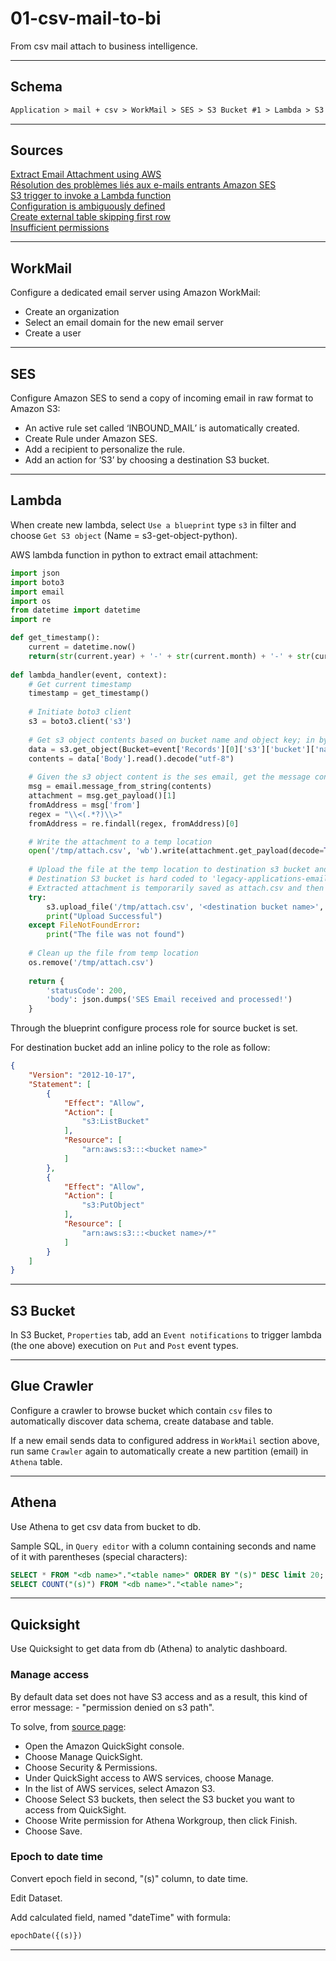 # 01-csv-mail-to-bi

From csv mail attach to business intelligence.

---

## Schema

```txt
Application > mail + csv > WorkMail > SES > S3 Bucket #1 > Lambda > S3 Bucket #2 > Athena > Quicksight
```

---

## Sources

[Extract Email Attachment using AWS](https://towardsdatascience.com/extract-email-attachment-using-aws-624614a2429b)  
[Résolution des problèmes liés aux e-mails entrants Amazon SES](https://aws.amazon.com/fr/premiumsupport/knowledge-center/ses-troubleshoot-inbound-emails/)  
[S3 trigger to invoke a Lambda function](https://docs.aws.amazon.com/lambda/latest/dg/with-s3-example.html)  
[Configuration is ambiguously defined](https://aws.amazon.com/fr/premiumsupport/knowledge-center/lambda-s3-event-configuration-error/)  
[Create external table skipping first row](https://stackoverflow.com/questions/46452010/aws-athena-create-external-table-skipping-first-row)  
[Insufficient permissions](https://docs.aws.amazon.com/quicksight/latest/user/troubleshoot-athena-insufficient-permissions.html)

---

## WorkMail

Configure a dedicated email server using Amazon WorkMail:

- Create an organization  
- Select an email domain for the new email server  
- Create a user

---

## SES

Configure Amazon SES to send a copy of incoming email in raw format to Amazon S3:

- An active rule set called ‘INBOUND_MAIL’ is automatically created.  
- Create Rule under Amazon SES.  
- Add a recipient to personalize the rule.  
- Add an action for ‘S3’ by choosing a destination S3 bucket.

---

## Lambda

When create new lambda, select `Use a blueprint` type `s3` in filter and choose `Get S3 object` (Name = s3-get-object-python).

AWS lambda function in python to extract email attachment:

```python
import json
import boto3
import email
import os
from datetime import datetime
import re

def get_timestamp():
    current = datetime.now()
    return(str(current.year) + '-' + str(current.month) + '-' + str(current.day) + '-' + str(current.hour) + '-' + str(current.minute) + '-' + str(current.second))
    
def lambda_handler(event, context):
    # Get current timestamp
    timestamp = get_timestamp()
    
    # Initiate boto3 client
    s3 = boto3.client('s3')
    
    # Get s3 object contents based on bucket name and object key; in bytes and convert to string
    data = s3.get_object(Bucket=event['Records'][0]['s3']['bucket']['name'], Key=event['Records'][0]['s3']['object']['key'])
    contents = data['Body'].read().decode("utf-8")
    
    # Given the s3 object content is the ses email, get the message content and attachment using email package
    msg = email.message_from_string(contents)
    attachment = msg.get_payload()[1]
    fromAddress = msg['from']
    regex = "\\<(.*?)\\>"
    fromAddress = re.findall(regex, fromAddress)[0]

    # Write the attachment to a temp location
    open('/tmp/attach.csv', 'wb').write(attachment.get_payload(decode=True))
    
    # Upload the file at the temp location to destination s3 bucket and append timestamp to the filename
    # Destination S3 bucket is hard coded to 'legacy-applications-email-attachment'. This can be configured as a parameter
    # Extracted attachment is temporarily saved as attach.csv and then uploaded to attach-upload-<timestamp>.csv
    try:
        s3.upload_file('/tmp/attach.csv', '<destination bucket name>', fromAddress + '/attach-upload-' + timestamp + '.csv')
        print("Upload Successful")
    except FileNotFoundError:
        print("The file was not found")
    
    # Clean up the file from temp location
    os.remove('/tmp/attach.csv')
    
    return {
        'statusCode': 200,
        'body': json.dumps('SES Email received and processed!')
    }
```

Through the blueprint configure process role for source bucket is set.

For destination bucket add an inline policy to the role as follow:

```json
{
    "Version": "2012-10-17",
    "Statement": [
        {
            "Effect": "Allow",
            "Action": [
                "s3:ListBucket"
            ],
            "Resource": [
                "arn:aws:s3:::<bucket name>"
            ]
        },
        {
            "Effect": "Allow",
            "Action": [
                "s3:PutObject"
            ],
            "Resource": [
                "arn:aws:s3:::<bucket name>/*"
            ]
        }
    ]
}
```

---

## S3 Bucket

In S3 Bucket, `Properties` tab, add an `Event notifications` to trigger lambda (the one above) execution on `Put` and `Post` event types.

---

## Glue Crawler

Configure a crawler to browse bucket which contain `csv` files to automatically discover data schema, create database and table.

If a new email sends data to configured address in `WorkMail` section above, run same `Crawler` again to automatically create a new partition (email) in `Athena` table.

---

## Athena

Use Athena to get csv data from bucket to db.

Sample SQL, in `Query editor` with a column containing seconds and name of it with parentheses (special characters):

```sql
SELECT * FROM "<db name>"."<table name>" ORDER BY "(s)" DESC limit 20;
SELECT COUNT("(s)") FROM "<db name>"."<table name>";
```

---

## Quicksight

Use Quicksight to get data from db (Athena) to analytic dashboard.

### Manage access

By default data set does not have S3 access and as a result, this kind of error message: - "permission denied on s3 path".

To solve, from [source page](https://aws.amazon.com/fr/premiumsupport/knowledge-center/quicksight-access-denied-athena-data/):

- Open the Amazon QuickSight console.
- Choose Manage QuickSight.  
- Choose Security & Permissions.  
- Under QuickSight access to AWS services, choose Manage.  
- In the list of AWS services, select Amazon S3.  
- Choose Select S3 buckets, then select the S3 bucket you want to access from QuickSight.  
- Choose Write permission for Athena Workgroup, then click Finish.  
- Choose Save.

### Epoch to date time

Convert epoch field in second, "(s)" column, to date time.

Edit Dataset.

Add calculated field, named "dateTime" with formula:

```txt
epochDate({(s)})
```

---
